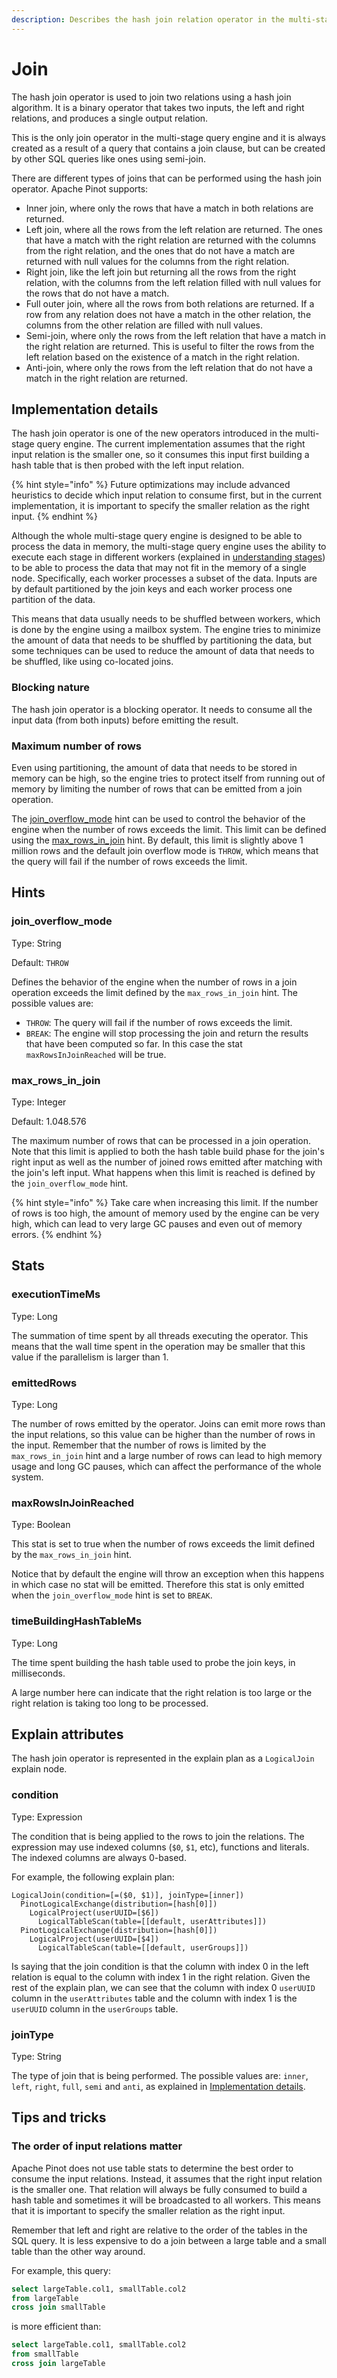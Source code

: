 ```yaml
---
description: Describes the hash join relation operator in the multi-stage query engine.
---
```


# Join

The hash join operator is used to join two relations using a hash join algorithm. It is a binary operator that takes two inputs, the left and right relations, and produces a single output relation.

This is the only join operator in the multi-stage query engine and it is always created as a result of a query that contains a join clause, but can be created by other SQL queries like ones using semi-join.

There are different types of joins that can be performed using the hash join operator. Apache Pinot supports:

* Inner join, where only the rows that have a match in both relations are returned.
* Left join, where all the rows from the left relation are returned. The ones that have a match with the right relation are returned with the columns from the right relation, and the ones that do not have a match are returned with null values for the columns from the right relation.
* Right join, like the left join but returning all the rows from the right relation, with the columns from the left relation filled with null values for the rows that do not have a match.
* Full outer join, where all the rows from both relations are returned. If a row from any relation does not have a match in the other relation, the columns from the other relation are filled with null values.
* Semi-join, where only the rows from the left relation that have a match in the right relation are returned. This is useful to filter the rows from the left relation based on the existence of a match in the right relation.
* Anti-join, where only the rows from the left relation that do not have a match in the right relation are returned.

## Implementation details

The hash join operator is one of the new operators introduced in the multi-stage query engine. The current implementation assumes that the right input relation is the smaller one, so it consumes this input first building a hash table that is then probed with the left input relation.

{% hint style="info" %}
Future optimizations may include advanced heuristics to decide which input relation to consume first, but in the current implementation, it is important to specify the smaller relation as the right input.
{% endhint %}

Although the whole multi-stage query engine is designed to be able to process the data in memory, the multi-stage query engine uses the ability to execute each stage in different workers (explained in [understanding stages](../understanding-stages.md)) to be able to process the data that may not fit in the memory of a single node. Specifically, each worker processes a subset of the data. Inputs are by default partitioned by the join keys and each worker process one partition of the data.

This means that data usually needs to be shuffled between workers, which is done by the engine using a mailbox system. The engine tries to minimize the amount of data that needs to be shuffled by partitioning the data, but some techniques can be used to reduce the amount of data that needs to be shuffled, like using co-located joins.

### Blocking nature

The hash join operator is a blocking operator. It needs to consume all the input data (from both inputs) before emitting the result.

### Maximum number of rows

Even using partitioning, the amount of data that needs to be stored in memory can be high, so the engine tries to protect itself from running out of memory by limiting the number of rows that can be emitted from a join operation.

The [join\_overflow\_mode](../hints/join\_overflow\_mode.md) hint can be used to control the behavior of the engine when the number of rows exceeds the limit. This limit can be defined using the [max\_rows\_in\_join](../hints/max\_rows\_in\_join.md) hint. By default, this limit is slightly above 1 million rows and the default join overflow mode is `THROW`, which means that the query will fail if the number of rows exceeds the limit.

## Hints

### join\_overflow\_mode

Type: String

Default: `THROW`

Defines the behavior of the engine when the number of rows in a join operation exceeds the limit defined by the `max_rows_in_join` hint. The possible values are:

* `THROW`: The query will fail if the number of rows exceeds the limit.
* `BREAK`: The engine will stop processing the join and return the results that have been computed so far. In this case the stat `maxRowsInJoinReached` will be true.

### max\_rows\_in\_join

Type: Integer

Default: 1.048.576

The maximum number of rows that can be processed in a join operation. Note that this limit is applied to both the hash table build phase for the join's right input as well as the number of joined rows emitted after matching with the join's left input. What happens when this limit is reached is defined by the `join_overflow_mode` hint.

{% hint style="info" %}
Take care when increasing this limit. If the number of rows is too high, the amount of memory used by the engine can be very high, which can lead to very large GC pauses and even out of memory errors.
{% endhint %}

## Stats

### executionTimeMs

Type: Long

The summation of time spent by all threads executing the operator. This means that the wall time spent in the operation may be smaller that this value if the parallelism is larger than 1.

### emittedRows

Type: Long

The number of rows emitted by the operator. Joins can emit more rows than the input relations, so this value can be higher than the number of rows in the input. Remember that the number of rows is limited by the `max_rows_in_join` hint and a large number of rows can lead to high memory usage and long GC pauses, which can affect the performance of the whole system.

### maxRowsInJoinReached

Type: Boolean

This stat is set to true when the number of rows exceeds the limit defined by the `max_rows_in_join` hint.

Notice that by default the engine will throw an exception when this happens in which case no stat will be emitted. Therefore this stat is only emitted when the `join_overflow_mode` hint is set to `BREAK`.

### timeBuildingHashTableMs

Type: Long

The time spent building the hash table used to probe the join keys, in milliseconds.

A large number here can indicate that the right relation is too large or the right relation is taking too long to be processed.

## Explain attributes

The hash join operator is represented in the explain plan as a `LogicalJoin` explain node.

### condition

Type: Expression

The condition that is being applied to the rows to join the relations. The expression may use indexed columns (`$0`, `$1`, etc), functions and literals. The indexed columns are always 0-based.

For example, the following explain plan:

```
LogicalJoin(condition=[=($0, $1)], joinType=[inner])
  PinotLogicalExchange(distribution=[hash[0]])
    LogicalProject(userUUID=[$6])
      LogicalTableScan(table=[[default, userAttributes]])
  PinotLogicalExchange(distribution=[hash[0]])
    LogicalProject(userUUID=[$4])
      LogicalTableScan(table=[[default, userGroups]])
```

Is saying that the join condition is that the column with index 0 in the left relation is equal to the column with index 1 in the right relation. Given the rest of the explain plan, we can see that the column with index 0 `userUUID` column in the `userAttributes` table and the column with index 1 is the `userUUID` column in the `userGroups` table.

### joinType

Type: String

The type of join that is being performed. The possible values are: `inner`, `left`, `right`, `full`, `semi` and `anti`, as explained in [Implementation details](hash\_join.md#implementation-details).

## Tips and tricks

### The order of input relations matter

Apache Pinot does not use table stats to determine the best order to consume the input relations. Instead, it assumes that the right input relation is the smaller one. That relation will always be fully consumed to build a hash table and sometimes it will be broadcasted to all workers. This means that it is important to specify the smaller relation as the right input.

Remember that left and right are relative to the order of the tables in the SQL query. It is less expensive to do a join between a large table and a small table than the other way around.

For example, this query:

```sql
select largeTable.col1, smallTable.col2
from largeTable 
cross join smallTable
```

is more efficient than:

```sql
select largeTable.col1, smallTable.col2
from smallTable 
cross join largeTable
```
